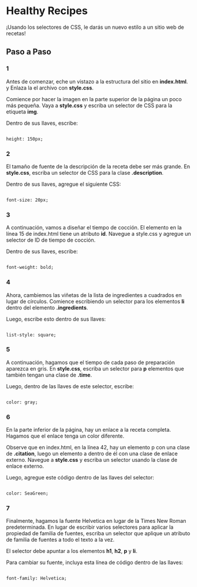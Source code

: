 # Healthy Recipes


¡Usando los selectores de CSS, le darás un nuevo estilo a un sitio web de recetas!

## Paso a Paso

### 1

Antes de comenzar, eche un vistazo a la estructura del sitio en **index.html**. y Enlaza la el archivo con **style.css**.

Comience por hacer la imagen en la parte superior de la página un poco más pequeña. Vaya a **style.css** y escriba un selector de CSS para la etiqueta **img**.

Dentro de sus llaves, escribe:

~~~

height: 150px;

~~~

### 2

El tamaño de fuente de la descripción de la receta debe ser más grande. En **style.css**, escriba un selector de CSS para la clase **.description**.

Dentro de sus llaves, agregue el siguiente CSS:

~~~

font-size: 20px;

~~~

### 3

A continuación, vamos a diseñar el tiempo de cocción. El elemento en la línea 15 de index.html tiene un atributo **id**. Navegue a style.css y agregue un selector de ID de tiempo de cocción.

Dentro de sus llaves, escribe:

~~~

font-weight: bold;

~~~

### 4

Ahora, cambiemos las viñetas de la lista de ingredientes a cuadrados en lugar de círculos. Comience escribiendo un selector para los elementos **li** dentro del elemento **.ingredients**.

Luego, escribe esto dentro de sus llaves:

~~~

list-style: square;

~~~

### 5

A continuación, hagamos que el tiempo de cada paso de preparación aparezca en gris. En **style.css**, escriba un selector para **p** elementos que también tengan una clase de **.time**.

Luego, dentro de las llaves de este selector, escribe:

~~~

color: gray;

~~~

### 6

En la parte inferior de la página, hay un enlace a la receta completa. Hagamos que el enlace tenga un color diferente.

Observe que en index.html, en la línea 42, hay un elemento p con una clase de **.citation**, luego un elemento a dentro de él con una clase de enlace externo. Navegue a **style.css** y escriba un selector usando la clase de enlace externo.

Luego, agregue este código dentro de las llaves del selector:

~~~

color: SeaGreen;

~~~

### 7

Finalmente, hagamos la fuente Helvetica en lugar de la Times New Roman predeterminada. En lugar de escribir varios selectores para aplicar la propiedad de familia de fuentes, escriba un selector que aplique un atributo de familia de fuentes a todo el texto a la vez.

El selector debe apuntar a los elementos **h1**, **h2**, **p** y **li**.

Para cambiar su fuente, incluya esta línea de código dentro de las llaves:

~~~

font-family: Helvetica;

~~~